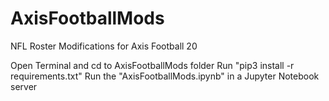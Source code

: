 # AxisFootballMods
NFL Roster Modifications for Axis Football 20

Open Terminal and cd to AxisFootballMods folder
Run "pip3 install -r requirements.txt"
Run the "AxisFootballMods.ipynb" in a Jupyter Notebook server
